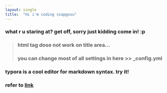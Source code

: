 ```yaml
---
layout: single
title:  "Hi i'm coding ssapgosu"
---
```


### what r u staring at? get off, **sorry just kidding come in!** :p
> ### html tag dose not work on title area...
 > ### you can change most of all settings in here >> _config.yml
### typora is a cool editor for markdown syntax. try it!
### refer to [link](https://www.youtube.com/watch?v=ACzFIAOsfpM, "youtube link")
